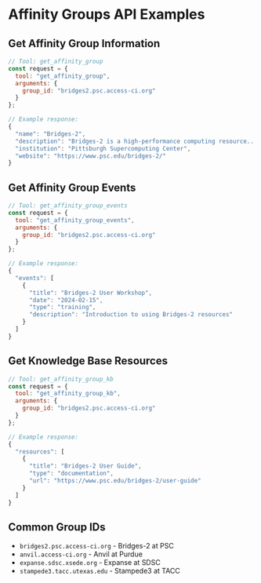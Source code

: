 # Affinity Groups API Examples

## Get Affinity Group Information

```javascript
// Tool: get_affinity_group
const request = {
  tool: "get_affinity_group",
  arguments: {
    group_id: "bridges2.psc.access-ci.org"
  }
};

// Example response:
{
  "name": "Bridges-2",
  "description": "Bridges-2 is a high-performance computing resource...",
  "institution": "Pittsburgh Supercomputing Center",
  "website": "https://www.psc.edu/bridges-2/"
}
```

## Get Affinity Group Events

```javascript
// Tool: get_affinity_group_events
const request = {
  tool: "get_affinity_group_events",
  arguments: {
    group_id: "bridges2.psc.access-ci.org"
  }
};

// Example response:
{
  "events": [
    {
      "title": "Bridges-2 User Workshop",
      "date": "2024-02-15",
      "type": "training",
      "description": "Introduction to using Bridges-2 resources"
    }
  ]
}
```

## Get Knowledge Base Resources

```javascript
// Tool: get_affinity_group_kb
const request = {
  tool: "get_affinity_group_kb",
  arguments: {
    group_id: "bridges2.psc.access-ci.org"
  }
};

// Example response:
{
  "resources": [
    {
      "title": "Bridges-2 User Guide",
      "type": "documentation",
      "url": "https://www.psc.edu/bridges-2/user-guide"
    }
  ]
}
```

## Common Group IDs

- `bridges2.psc.access-ci.org` - Bridges-2 at PSC
- `anvil.access-ci.org` - Anvil at Purdue
- `expanse.sdsc.xsede.org` - Expanse at SDSC
- `stampede3.tacc.utexas.edu` - Stampede3 at TACC
